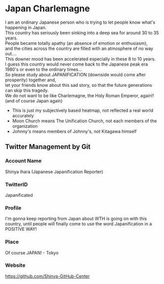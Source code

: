 # Japan Charlemagne
I am an ordinary Japanese person who is trying to let people know what's happening in Japan.  
This country has seriously been sinking into a deep sea for around 30 to 35 years.  
People became totally apathy (an absence of emotion or enthusiasm),  
and the cities across the country are filled with an atmosphere of no way out....  
This downer mood has been accelerated especially in these 8 to 10 years.  
I guess this country would never come back to the Japanese peak era 1980's or even to the ordinary times...  
So please study about JAPANIFICATION (downside would come after prosperity) together and,  
let your friends know about this sad story, so that the future generations can skip this tragedy.  
We do not want to be like Charlemagne, the Holy Roman Emperor, again!! (and of course Japan again)

* This is just my subjectively based heatmap, not reflected a real world accurately
* Moon Church means The Unification Church, not each members of the organization
* Johnny's means members of Johnny's, not Kitagawa himself

## Twitter Management by Git
### Account Name
Shinya Ihara (Japanese Japanification Reporter)

### TwitterID
Japanificated

### Profile
I'm gonna keep reporting from Japan about WTH is going on with this country, until people will finally come to use the word Japanification in a POSITIVE WAY!

### Place
Of course JAPAN! - Tokyo

### Website
https://github.com/Shinya-GitHub-Center
